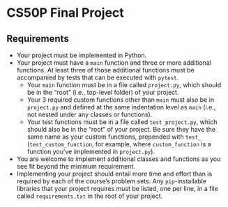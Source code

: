# CS50P Final Project

## Requirements
* Your project must be implemented in Python.
* Your project must have a `main` function and three or more additional functions. At least three of those additional functions must be accompanied by tests that can be executed with `pytest`.
    * Your `main` function must be in a file called `project.py`, which should be in the “root” (i.e., top-level folder) of your project.
    * Your 3 required custom functions other than `main` must also be in `project.py` and defined at the same indentation level as `main` (i.e., not nested under any classes or functions).
    * Your test functions must be in a file called `test_project.py`, which should also be in the “root” of your project. Be sure they have the same name as your custom functions, prepended with `test_` (`test_custom_function`, for example, where `custom_function` is a function you’ve implemented in `project.py`).
* You are welcome to implement additional classes and functions as you see fit beyond the minimum requirement.
* Implementing your project should entail more time and effort than is required by each of the course’s problem sets.
Any `pip`-installable libraries that your project requires must be listed, one per line, in a file called `requirements.txt` in the root of your project.
